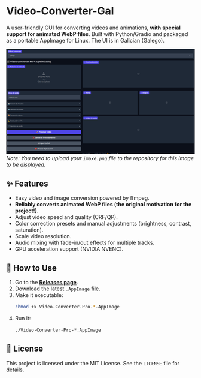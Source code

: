 # Video-Converter-Gal

A user-friendly GUI for converting videos and animations, **with special support for animated WebP files**. Built with Python/Gradio and packaged as a portable AppImage for Linux. The UI is in Galician (Galego).

![Screenshot of the app](imaxe.png)
*Note: You need to upload your `imaxe.png` file to the repository for this image to be displayed.*

## ✨ Features

* Easy video and image conversion powered by ffmpeg.
* **Reliably converts animated WebP files (the original motivation for the project!).**
* Adjust video speed and quality (CRF/QP).
* Color correction presets and manual adjustments (brightness, contrast, saturation).
* Scale video resolution.
* Audio mixing with fade-in/out effects for multiple tracks.
* GPU acceleration support (NVIDIA NVENC).

## 🚀 How to Use

1.  Go to the [**Releases page**](https://github.com/tonetxo/Video-Converter-Gal/releases).
2.  Download the latest `.AppImage` file.
3.  Make it executable:
    ```bash
    chmod +x Video-Converter-Pro-*.AppImage
    ```
4.  Run it:
    ```bash
    ./Video-Converter-Pro-*.AppImage
    ```

## 📄 License

This project is licensed under the MIT License. See the `LICENSE` file for details.
